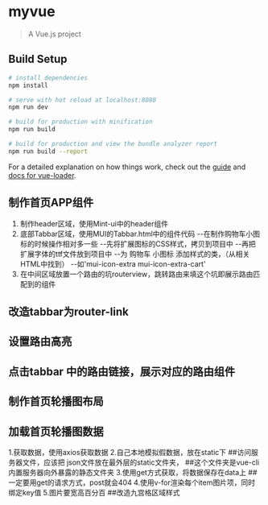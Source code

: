 # myvue

> A Vue.js project

## Build Setup

``` bash
# install dependencies
npm install

# serve with hot reload at localhost:8080
npm run dev

# build for production with minification
npm run build

# build for production and view the bundle analyzer report
npm run build --report
```

For a detailed explanation on how things work, check out the [guide](http://vuejs-templates.github.io/webpack/) and [docs for vue-loader](http://vuejs.github.io/vue-loader).

## 制作首页APP组件
1. 制作header区域，使用Mint-ui中的header组件
2. 底部Tabbar区域，使用MUI的Tabbar.html中的组件代码 
    --在制作购物车小图标的时候操作相对多一些
    --先将扩展图标的CSS样式，拷贝到项目中
    --再把扩展字体的ttf文件放到项目中
    --为 购物车 小图标 添加样式的类，（从相关HTML中找到）
    --如'mui-icon-extra mui-icon-extra-cart'
3. 在中间区域放置一个路由的坑routerview，跳转路由来填这个坑即展示路由匹配到的组件
## 改造tabbar为router-link
## 设置路由高亮
## 点击tabbar 中的路由链接，展示对应的路由组件
## 制作首页轮播图布局
## 加载首页轮播图数据
1.获取数据，使用axios获取数据
2.自己本地模拟假数据，放在static下
##访问服务器文件，应该把 json文件放在最外层的static文件夹，
##这个文件夹是vue-cli内置服务器向外暴露的静态文件夹
3.使用get方式获取，将数据保存在data上
##一定要用get的请求方式，post就会404
4.使用v-for渲染每个item图片项，同时绑定key值
5.图片要宽高百分百
##改造九宫格区域样式